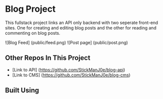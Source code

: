# Blog Project
This fullstack project links an API only backend with two seperate front-end sites. One for creating and editing blog posts and the other for reading and commenting on blog posts.

![Blog Feed] (public/feed.png)
![Post page] (public/post.png)

## Other Repos In This Project
- [Link to API] (https://github.com/StickManJ0e/blog-api)
- [Link to CMS] (https://github.com/StickManJ0e/blog-cms)

## Built Using